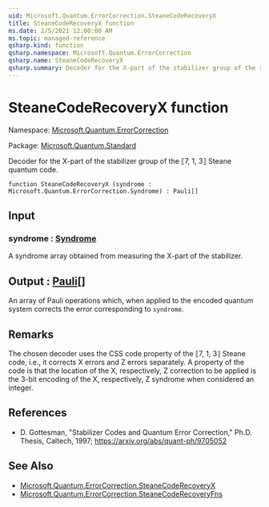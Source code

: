 ```yaml
---
uid: Microsoft.Quantum.ErrorCorrection.SteaneCodeRecoveryX
title: SteaneCodeRecoveryX function
ms.date: 2/5/2021 12:00:00 AM
ms.topic: managed-reference
qsharp.kind: function
qsharp.namespace: Microsoft.Quantum.ErrorCorrection
qsharp.name: SteaneCodeRecoveryX
qsharp.summary: Decoder for the X-part of the stabilizer group of the ⟦7, 1, 3⟧ Steane quantum code.
---
```


# SteaneCodeRecoveryX function

Namespace: [Microsoft.Quantum.ErrorCorrection](xref:Microsoft.Quantum.ErrorCorrection)

Package: [Microsoft.Quantum.Standard](https://nuget.org/packages/Microsoft.Quantum.Standard)


Decoder for the X-part of the stabilizer group of the ⟦7, 1, 3⟧ Steane quantum code.

```qsharp
function SteaneCodeRecoveryX (syndrome : Microsoft.Quantum.ErrorCorrection.Syndrome) : Pauli[]
```


## Input

### syndrome : [Syndrome](xref:Microsoft.Quantum.ErrorCorrection.Syndrome)

A syndrome array obtained from measuring the X-part of the stabilizer.



## Output : [Pauli](xref:microsoft.quantum.lang-ref.pauli)[]

An array of Pauli operations which, when applied to the encoded quantum systemcorrects the error corresponding to `syndrome`.

## Remarks

The chosen decoder uses the CSS code property of the ⟦7, 1, 3⟧ Steane code, i.e., it corrects X errorsand Z errors separately. A property of the code is that the location of the X, respectively, Z correctionto be applied is the 3-bit encoding of the X, respectively, Z syndrome when considered an integer.

## References

- D. Gottesman, "Stabilizer Codes and Quantum Error Correction," Ph.D. Thesis, Caltech, 1997;  https://arxiv.org/abs/quant-ph/9705052

## See Also

- [Microsoft.Quantum.ErrorCorrection.SteaneCodeRecoveryX](xref:Microsoft.Quantum.ErrorCorrection.SteaneCodeRecoveryX)
- [Microsoft.Quantum.ErrorCorrection.SteaneCodeRecoveryFns](xref:Microsoft.Quantum.ErrorCorrection.SteaneCodeRecoveryFns)